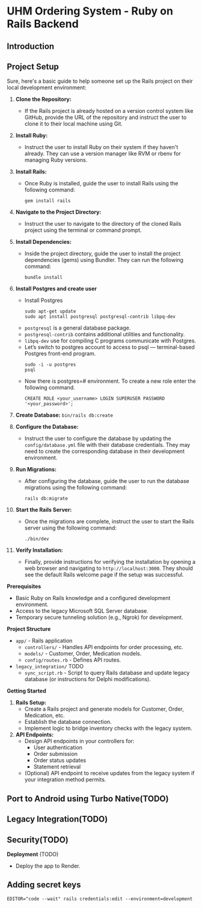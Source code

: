 UHM Ordering System - Ruby on Rails Backend
=

Introduction
-

Project Setup
-

Sure, here's a basic guide to help someone set up the Rails project on their local development environment:

1. **Clone the Repository:**
    - If the Rails project is already hosted on a version control system like GitHub, provide the URL of the repository and instruct the user to clone it to their local machine using Git.

2. **Install Ruby:**
    - Instruct the user to install Ruby on their system if they haven't already. They can use a version manager like RVM or rbenv for managing Ruby versions.

3. **Install Rails:**
    - Once Ruby is installed, guide the user to install Rails using the following command:
      ```
      gem install rails
      ```

4. **Navigate to the Project Directory:**
    - Instruct the user to navigate to the directory of the cloned Rails project using the terminal or command prompt.

5. **Install Dependencies:**
    - Inside the project directory, guide the user to install the project dependencies (gems) using Bundler. They can run the following command:
      ```
      bundle install
      ```

6. **Install Postgres and create user**
   - Install Postgres
     ```
     sudo apt-get update
     sudo apt install postgresql postgresql-contrib libpq-dev
     ```
   - `postgresql` is a general database package. 
   - `postgresql-contrib` contains additional utilities and functionality. 
   - `libpq-dev` use for compiling C programs communicate with Postgres.
   - Let’s switch to postgres account to access to psql — terminal-based Postgres front-end program.
     ```
     sudo -i -u postgres
     psql
     ```
   - Now there is postgres=# environment. To create a new role enter the following command.
      ```
      CREATE ROLE <your_username> LOGIN SUPERUSER PASSWORD '<your_password>';
      ```
7. **Create Database:** `bin/rails db:create`
8. **Configure the Database:**
    - Instruct the user to configure the database by updating the `config/database.yml` file with their database credentials. They may need to create the corresponding database in their development environment.

9. **Run Migrations:**
    - After configuring the database, guide the user to run the database migrations using the following command:
      ```
      rails db:migrate
      ```

8. **Start the Rails Server:**
    - Once the migrations are complete, instruct the user to start the Rails server using the following command:
      ```
      ./bin/dev
      ```

9. **Verify Installation:**
    - Finally, provide instructions for verifying the installation by opening a web browser and navigating to `http://localhost:3000`. They should see the default Rails welcome page if the setup was successful.

**Prerequisites**

* Basic Ruby on Rails knowledge and a configured development environment.
* Access to the legacy Microsoft SQL Server database.
* Temporary secure tunneling solution (e.g., Ngrok) for development.

**Project Structure**

* `app/` - Rails application
    * `controllers/` - Handles API endpoints for order processing, etc.
    * `models/` - Customer, Order, Medication models.
    * `config/routes.rb` - Defines API routes.
* `legacy_integration/` TODO
    * `sync_script.rb`  - Script to query Rails database and update legacy database (or instructions for Delphi modifications).

**Getting Started**

1. **Rails Setup:**
    * Create a Rails project and generate models for Customer, Order, Medication, etc.
    * Establish the database connection.
    * Implement logic to bridge inventory checks with the legacy system.
2. **API Endpoints:**
    * Design API endpoints in your controllers for:
        * User authentication
        * Order submission
        * Order status updates
        * Statement retrieval
    * (Optional) API endpoint to receive updates from the legacy system if your integration method permits.

Port to Android using Turbo Native(TODO)
-



Legacy Integration(TODO)
-

[//]: # (* Establish a secure tunnel &#40;development&#41; or production VPN-like solution for data transfer.)

[//]: # (* **Sync Method:** Choose your synchronization strategy:)

[//]: # (    * **API Calls From Legacy System:** Modify your legacy Delphi application to call the Rails API.)

[//]: # (    * **Scheduled Sync:**  Develop a script on a machine within the Utibu network to fetch and push data between systems)

Security(TODO)
-

[//]: # (* Implement HIPAA-compliant security measures, including encryption, secure authentication, and regular audits. &#40;Details TBD&#41;)

**Deployment** (TODO)

* Deploy the app to Render.

Adding secret keys
-

`EDITOR="code --wait" rails credentials:edit --environment=development`